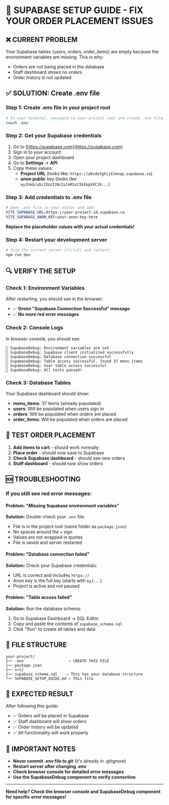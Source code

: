 # 🚀 **SUPABASE SETUP GUIDE - FIX YOUR ORDER PLACEMENT ISSUES**

## ❌ **CURRENT PROBLEM**
Your Supabase tables (users, orders, order_items) are empty because the environment variables are missing. This is why:
- Orders are not being placed in the database
- Staff dashboard shows no orders
- Order history is not updated

## ✅ **SOLUTION: Create .env file**

### **Step 1: Create .env file in your project root**
```bash
# In your terminal, navigate to your project root and create .env file:
touch .env
```

### **Step 2: Get your Supabase credentials**
1. Go to [https://supabase.com](https://supabase.com)
2. Sign in to your account
3. Open your project dashboard
4. Go to **Settings** → **API**
5. Copy these values:
   - **Project URL** (looks like: `https://abcdefghijklmnop.supabase.co`)
   - **anon public** key (looks like: `eyJhbGciOiJIUzI1NiIsInR5cCI6IkpXVCJ9...`)

### **Step 3: Add credentials to .env file**
```bash
# Open .env file in your editor and add:
VITE_SUPABASE_URL=https://your-project-id.supabase.co
VITE_SUPABASE_ANON_KEY=your-anon-key-here
```

**Replace the placeholder values with your actual credentials!**

### **Step 4: Restart your development server**
```bash
# Stop the current server (Ctrl+C) and restart:
npm run dev
```

## 🔍 **VERIFY THE SETUP**

### **Check 1: Environment Variables**
After restarting, you should see in the browser:
- ✅ **Green "Supabase Connection Successful" message**
- ✅ **No more red error messages**

### **Check 2: Console Logs**
In browser console, you should see:
```
🔧 SupabaseDebug: Environment variables are set
🔧 SupabaseDebug: Supabase client initialized successfully
🔧 SupabaseDebug: Database connection successful
🔧 SupabaseDebug: Table access successful, found 37 menu items
🔧 SupabaseDebug: User table access successful
🔧 SupabaseDebug: All tests passed!
```

### **Check 3: Database Tables**
Your Supabase dashboard should show:
- **menu_items**: 37 items (already populated)
- **users**: Will be populated when users sign in
- **orders**: Will be populated when orders are placed
- **order_items**: Will be populated when orders are placed

## 🧪 **TEST ORDER PLACEMENT**

1. **Add items to cart** - should work normally
2. **Place order** - should now save to Supabase
3. **Check Supabase dashboard** - should see new orders
4. **Staff dashboard** - should now show orders

## 🆘 **TROUBLESHOOTING**

### **If you still see red error messages:**

#### **Problem: "Missing Supabase environment variables"**
**Solution:** Double-check your `.env` file:
- File is in the project root (same folder as `package.json`)
- No spaces around the `=` sign
- Values are not wrapped in quotes
- File is saved and server restarted

#### **Problem: "Database connection failed"**
**Solution:** Check your Supabase credentials:
- URL is correct and includes `https://`
- Anon key is the full key (starts with `eyJ...`)
- Project is active and not paused

#### **Problem: "Table access failed"**
**Solution:** Run the database schema:
1. Go to Supabase Dashboard → SQL Editor
2. Copy and paste the contents of `supabase_schema.sql`
3. Click "Run" to create all tables and data

## 📁 **FILE STRUCTURE**
```
your-project/
├── .env                    ← CREATE THIS FILE
├── package.json
├── src/
├── supabase_schema.sql    ← This has your database structure
└── SUPABASE_SETUP_GUIDE.md ← This file
```

## 🎯 **EXPECTED RESULT**
After following this guide:
- ✅ Orders will be placed in Supabase
- ✅ Staff dashboard will show orders
- ✅ Order history will be updated
- ✅ All functionality will work properly

## 🚨 **IMPORTANT NOTES**
- **Never commit .env file to git** (it's already in .gitignore)
- **Restart server after changing .env**
- **Check browser console for detailed error messages**
- **Use the SupabaseDebug component to verify connection**

---

**Need help? Check the browser console and SupabaseDebug component for specific error messages!**
